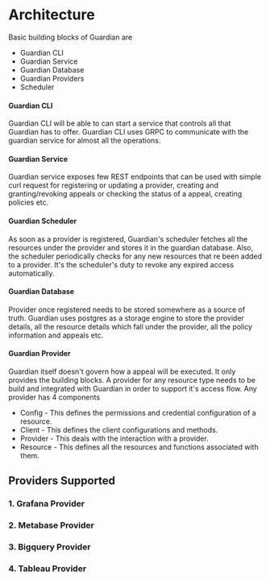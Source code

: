 # Architecture

Basic building blocks of Guardian are

- Guardian CLI
- Guardian Service
- Guardian Database
- Guardian Providers
- Scheduler

#### Guardian CLI

Guardian CLI will be able to can start a service that controls all that Guardian has to offer. Guardian CLI uses GRPC to communicate with the guardian service for almost all the operations.

#### Guardian Service

Guardian service exposes few REST endpoints that can be used with simple curl request for registering or updating a provider, creating and granting/revoking appeals or checking the status of a appeal, creating policies etc.

#### Guardian Scheduler

As soon as a provider is registered, Guardian's scheduler fetches all the resources under the provider and stores it in the guardian database. Also, the scheduler periodically checks for any new resources that re been added to a provider. It's the scheduler's duty to revoke any expired access automatically.

#### Guardian Database

Provider once registered needs to be stored somewhere as a source of truth. Guardian uses postgres as a storage engine to store the provider details, all the resource details which fall under the provider, all the policy information and appeals etc.

#### Guardian Provider

Guardian itself doesn't govern how a appeal will be executed. It only provides the building blocks. A provider for any resource type needs to be build and integrated with Guardian in order to support it's access flow. Any provider has 4 components

- Config - This defines the permissions and credential configuration of a resource.
- Client - This defines the client configurations and methods.
- Provider - This deals with the interaction with a provider.
- Resource - This defines all the resources and functions associated with them.

## Providers Supported

### 1. Grafana Provider

### 2. Metabase Provider

### 3. Bigquery Provider

### 4. Tableau Provider
